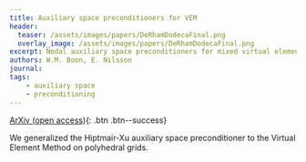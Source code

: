 ```yaml
---
title: Auxiliary space preconditioners for VEM
header: 
  teaser: /assets/images/papers/DeRhamDodecaFinal.png
  overlay_image: /assets/images/papers/DeRhamDodecaFinal.png
excerpt: Nodal auxiliary space preconditioners for mixed virtual element methods
authors: W.M. Boon, E. Nilsson
journal: 
tags: 
    - auxiliary space
    - preconditioning
---
```


<!-- [Published version](){: .btn .btn--info} -->
[ArXiv (open access)](https://arxiv.org/abs/2404.12823){: .btn .btn--success}

We generalized the Hiptmair-Xu auxiliary space preconditioner to the Virtual Element Method on polyhedral grids. 

